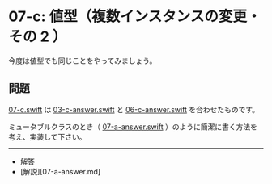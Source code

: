# 07-c: 値型（複数インスタンスの変更・その 2 ）

今度は値型でも同じことをやってみましょう。

## 問題

[07-c.swift](07-c.swift) は [03-c-answer.swift](03-c-answer.swift) と [06-c-answer.swift](06-c-answer.swift) を合わせたものです。

ミュータブルクラスのとき（ [07-a-answer.swift](07-a-answer.swift) ）のように簡潔に書く方法を考え、実装して下さい。

---

- [解答](07-a-answer.swift)
- [解説][07-a-answer.md]
